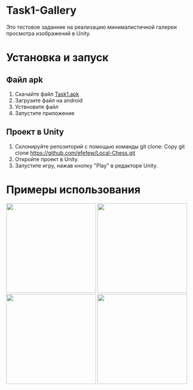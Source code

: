 # Task1-Gallery
Это тестовое заданние на реализацию минималистичной галереи просмотра изображений в Unity.
# Установка и запуск
## Файл apk
1. Скачайте файл [Task1.apk](https://github.com/efefew/Task1-Gallery/blob/main/Task1.apk)
2. Загрузите файл на android
3. Уствновите файл
4. Запустите приложение
## Проект в Unity
1.  Склонируйте репозиторий с помощью команды git clone: 
Copy git clone https://github.com/efefew/Local-Chess.git
2.  Откройте проект в Unity.
3.  Запустите игру, нажав кнопку "Play" в редакторе Unity.
# Примеры использования
<img src="https://github.com/efefew/Task1-Gallery/assets/29331867/f9e32db8-d291-4480-8579-03436b7acf8f" width="240"> <img src="https://github.com/efefew/Task1-Gallery/assets/29331867/476e0f4c-1215-4bb0-a5ce-d226978cef28" width="240"> <img src="https://github.com/efefew/Task1-Gallery/assets/29331867/6c2c40ba-e08f-4905-8ac7-d5bb0a55ed91" width="240"> <img src="https://github.com/efefew/Task1-Gallery/assets/29331867/46b440db-e9f2-43dd-9c3d-9f71be5ee6c7" width="240">

